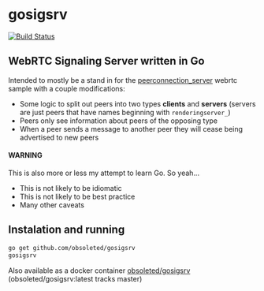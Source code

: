 # gosigsrv

[![Build Status](https://travis-ci.org/obsoleted/gosigsrv.svg?branch=master)](https://travis-ci.org/obsoleted/gosigsrv)

## WebRTC Signaling Server written in Go

Intended to mostly be a stand in for the [peerconnection_server](https://github.com/pristineio/webrtc-mirror/tree/master/webrtc/examples/peerconnection/server) webrtc sample with a couple modifications:

- Some logic to split out peers into two types **clients** and **servers** (servers are just peers that have names beginning with `renderingserver_`)
- Peers only see information about peers of the opposing type
- When a peer sends a message to another peer they will cease being advertised to new peers

#### **WARNING**

This is also more or less my attempt to learn Go. So yeah...

- This is not likely to be idiomatic
- This is not likely to be best practice
- Many other caveats


## Instalation and running
```sh
go get github.com/obsoleted/gosigsrv
gosigsrv
```

Also available as a docker container [obsoleted/gosigsrv](https://hub.docker.com/r/obsoleted/gosigsrv/) (obsoleted/gosigsrv:latest tracks master)